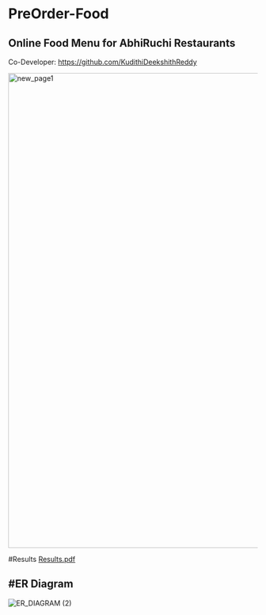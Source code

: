 
# PreOrder-Food
Online Food Menu for AbhiRuchi  Restaurants
---------------------------------------------------
Co-Developer: https://github.com/KudithiDeekshithReddy

<img width="960" alt="new_page1" src="https://user-images.githubusercontent.com/90315399/184577020-cb20ff2c-1b4d-4243-ab22-ea8a12ff6c65.png">



#Results 
[Results.pdf](https://github.com/Abhilash1676/Abhi-Ruchi/files/9222053/Results.pdf)

#ER Diagram
----------------------------------------------------
![ER_DIAGRAM (2)](https://user-images.githubusercontent.com/90315399/182010283-21217ebd-7be6-4226-b5d6-c27dd01e2cc3.jpg)


